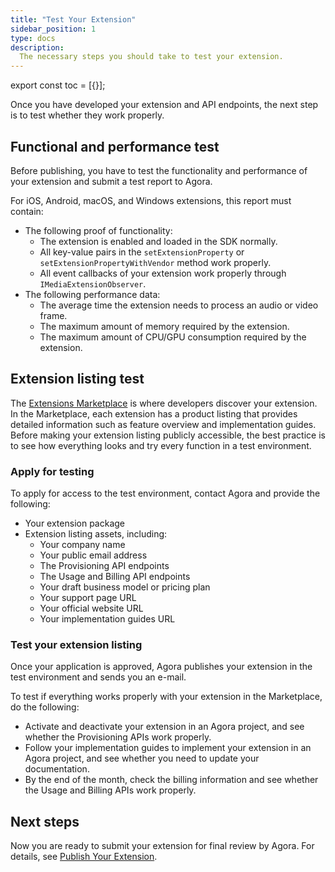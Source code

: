 ```yaml
---
title: "Test Your Extension"
sidebar_position: 1
type: docs
description:
  The necessary steps you should take to test your extension.
---
```


export const toc = [{}];

Once you have developed your extension and API endpoints, the next step is to test whether they work properly.


## Functional and performance test

Before publishing, you have to test the functionality and performance of your extension and submit a test report to Agora.

For iOS, Android, macOS, and Windows extensions, this report must contain:
- The following proof of functionality:
  - The extension is enabled and loaded in the SDK normally.
  - All key-value pairs in the `setExtensionProperty` or `setExtensionPropertyWithVendor`  method work properly.
  - All event callbacks of your extension work properly through `IMediaExtensionObserver`.
- The following performance data:
  - The average time the extension needs to process an audio or video frame.
  - The maximum amount of memory required by the extension.
  - The maximum amount of CPU/GPU consumption required by the extension.

## Extension listing test

The [Extensions Marketplace](https://www.agora.io/en/agora-extensions-marketplace/) is where developers discover your extension. In the Marketplace, each extension has a product listing that provides detailed information such as feature overview and implementation guides. Before making your extension listing publicly accessible, the best practice is to see how everything looks and try every function in a test environment.

### Apply for testing

To apply for access to the test environment, contact Agora and provide the following:

- Your extension package
- Extension listing assets, including:
  - Your company name
  - Your public email address
  - The Provisioning API endpoints
  - The Usage and Billing API endpoints
  - Your draft business model or pricing plan
  - Your support page URL
  - Your official website URL
  - Your implementation guides URL

### Test your extension listing

Once your application is approved, Agora publishes your extension in the test environment and sends you an e-mail.

To test if everything works properly with your extension in the Marketplace, do the following:
- Activate and deactivate your extension in an Agora project, and see whether the Provisioning APIs work properly.
- Follow your implementation guides to implement your extension in an Agora project, and see whether you need to update your documentation.
- By the end of the month, check the billing information and see whether the Usage and Billing APIs work properly.

## Next steps

Now you are ready to submit your extension for final review by Agora. For details, see [Publish Your Extension](./publish_extension).